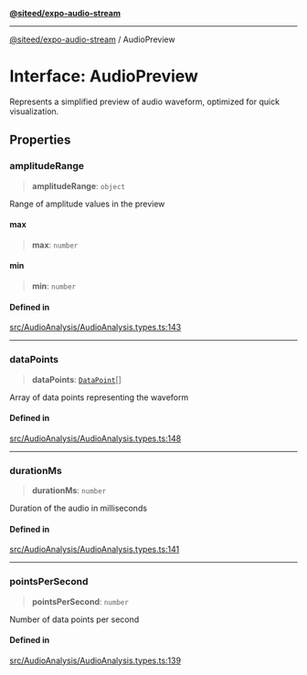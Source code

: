 [**@siteed/expo-audio-stream**](../README.md)

***

[@siteed/expo-audio-stream](../README.md) / AudioPreview

# Interface: AudioPreview

Represents a simplified preview of audio waveform,
optimized for quick visualization.

## Properties

### amplitudeRange

> **amplitudeRange**: `object`

Range of amplitude values in the preview

#### max

> **max**: `number`

#### min

> **min**: `number`

#### Defined in

[src/AudioAnalysis/AudioAnalysis.types.ts:143](https://github.com/deeeed/expo-audio-stream/blob/5b78ac5765ee3fd334df797c5aa52ca63fddd43d/packages/expo-audio-stream/src/AudioAnalysis/AudioAnalysis.types.ts#L143)

***

### dataPoints

> **dataPoints**: [`DataPoint`](DataPoint.md)[]

Array of data points representing the waveform

#### Defined in

[src/AudioAnalysis/AudioAnalysis.types.ts:148](https://github.com/deeeed/expo-audio-stream/blob/5b78ac5765ee3fd334df797c5aa52ca63fddd43d/packages/expo-audio-stream/src/AudioAnalysis/AudioAnalysis.types.ts#L148)

***

### durationMs

> **durationMs**: `number`

Duration of the audio in milliseconds

#### Defined in

[src/AudioAnalysis/AudioAnalysis.types.ts:141](https://github.com/deeeed/expo-audio-stream/blob/5b78ac5765ee3fd334df797c5aa52ca63fddd43d/packages/expo-audio-stream/src/AudioAnalysis/AudioAnalysis.types.ts#L141)

***

### pointsPerSecond

> **pointsPerSecond**: `number`

Number of data points per second

#### Defined in

[src/AudioAnalysis/AudioAnalysis.types.ts:139](https://github.com/deeeed/expo-audio-stream/blob/5b78ac5765ee3fd334df797c5aa52ca63fddd43d/packages/expo-audio-stream/src/AudioAnalysis/AudioAnalysis.types.ts#L139)
